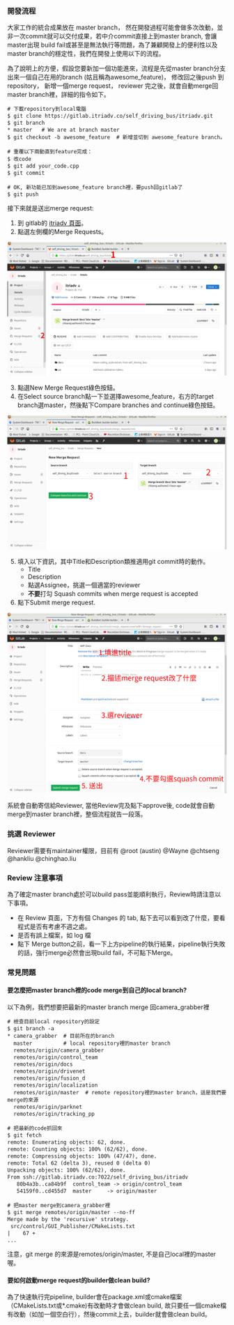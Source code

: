 ### 開發流程

大家工作的統合成果放在 master branch，
然在開發過程可能會做多次改動，並非一次commit就可以交付成果，若中介commit直接上到master
branch, 會讓master出現 build
fail或甚至是無法執行等問題，為了兼顧開發上的便利性以及master
branch的穩定性，我們在開發上使用以下的流程。

為了說明上的方便，假設您要新加一個功能進來，流程是先從master
branch分支出來一個自己在用的branch (姑且稱為awesome_feature)，
修改回之後push 到repository，
新增一個merge request，
reviewer 完之後，就會自動merge回master branch裡，詳細的指令如下。

```
# 下載repository到local電腦
$ git clone https://gitlab.itriadv.co/self_driving_bus/itriadv.git
$ git branch
* master   # We are at branch master
$ git checkout -b awesome_feature  # 新增並切到 awesome_feature branch。

# 重覆以下兩動直到feature完成：
$ 改code
$ git add your_code.cpp
$ git commit

# OK, 新功能已加到awesome_feature branch裡，要push回gitlab了
$ git push
```

接下來就是送出merge request:
1. 到 gitlab的 [itriadv 頁面](https://gitlab.itriadv.co/self_driving_bus/itriadv)。
2. 點選左側欄的Merge Requests。

![init_nav.png](images/init_nav.png)

3. 點選New Merge Request綠色按鈕。
4. 在Select source branch點一下並選擇awesome_feature，右方的target branch選master，然後點下Compare branches and continue綠色按鈕。

![new_mr.png](images/new_mr.png)

5. 填入以下資訊，其中Title和Description類推適用git commit時的動作。
    * Title
    * Description
    * 點選Assignee，挑選一個適當的reviewer
    * **不要**打勾 Squash commits when merge request is accepted
6. 點下Submit merge request.

![new_mr.png](images/submit_mr.png)


系統會自動寄信給Reviewer, 當他Review完及點下approve後, code就會自動merge到master branch裡，整個流程就告一段落。

### 挑選 Reviewer

Reviewer需要有maintainer權限，目前有
@root (austin)
@Wayne
@chtseng
@hankliu
@chinghao.liu

### Review 注意事項

為了確定master branch處於可以build pass並能順利執行，Review時請注意以下事項。

- 在 Review 頁面，下方有個 Changes 的 tab, 點下去可以看到改了什麼，要看程式是否有考慮不週之處。
- 是否有誤上檔案，如 log 檔
- 點下 Merge button之前，看一下上方pipeline的執行結果，pipeline執行失敗的話，強行merge必然會出現build fail，不可點下Merge。

### 常見問題

#### 要怎麼把master branch裡的code merge到自己的local branch?

以下為例，我們想要把最新的master branch merge 回camera_grabber裡

```
# 檢查目前local repository的設定
$ git branch -a
* camera_grabber  # 目前所在的branch
  master          # local repository裡的master branch
  remotes/origin/camera_grabber
  remotes/origin/control_team
  remotes/origin/docs
  remotes/origin/drivenet
  remotes/origin/fusion_d
  remotes/origin/localization
  remotes/origin/master  # remote repository裡的master branch，這是我們要merge的來源
  remotes/origin/parknet
  remotes/origin/tracking_pp

# 把最新的code抓回來
$ git fetch
remote: Enumerating objects: 62, done.
remote: Counting objects: 100% (62/62), done.
remote: Compressing objects: 100% (47/47), done.
remote: Total 62 (delta 3), reused 0 (delta 0)
Unpacking objects: 100% (62/62), done.
From ssh://gitlab.itriadv.co:7022/self_driving_bus/itriadv
   80b4a3b..ca84b9f  control_team -> origin/control_team
   54159f0..cd455d7  master     -> origin/master

# 把master merge到camera_grabber裡
$ git merge remotes/origin/master --no-ff
Merge made by the 'recursive' strategy.
 src/control/GUI_Publisher/CMakeLists.txt                                         |    67 +
...
```

注意，git merge 的來源是remotes/origin/master, 不是自己local裡的master喔。


#### 要如何啟動merge request的builder做clean build?

為了快速執行完pipeline, builder會在package.xml或cmake檔案（CMakeLists.txt或*.cmake)有改動時才會做clean build,
故只要任一個cmake檔有改動（如加一個空白行），然後commit上去，builder就會做clean build。
